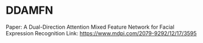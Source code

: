 # DDAMFN
Paper: A Dual-Direction Attention Mixed Feature Network for Facial Expression Recognition
Link: https://www.mdpi.com/2079-9292/12/17/3595
